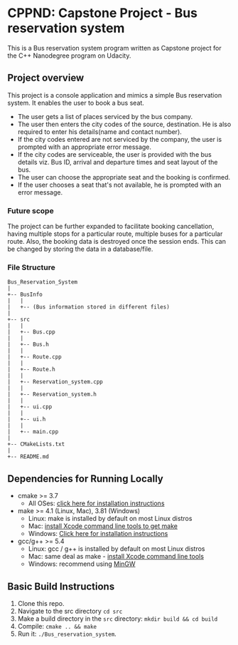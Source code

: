 # CPPND: Capstone Project - Bus reservation system

This is a Bus reservation system program written as Capstone project for the C++ Nanodegree program on Udacity.

## Project overview
This project is a console application and mimics a simple Bus reservation system. It enables the user to book a bus seat.
* The user gets a list of places serviced by the bus company. 
* The user then enters the city codes of the source, destination. He is also required to enter his details(name and contact number).
* If the city codes entered are not serviced by the company, the user is prompted with an appropriate error message.
* If the city codes are serviceable, the user is provided with the bus details viz. Bus ID, arrival and departure times and seat layout of the bus.
* The user can choose the appropriate seat and the booking is confirmed.
* If the user chooses a seat that's not available, he is prompted with an error message.

### Future scope
The project can be further expanded to facilitate booking cancellation, having multiple stops for a particular route, multiple buses for a particular route.
Also, the booking data is destroyed once the session ends. This can be changed by storing the data in a database/file.

### File Structure
```
Bus_Reservation_System
|
+-- BusInfo
|   |
|   +-- (Bus information stored in different files)
|
+-- src
|   |
|   +-- Bus.cpp
|   |
|   +-- Bus.h
|   |
|   +-- Route.cpp
|   |
|   +-- Route.h
|   |
|   +-- Reservation_system.cpp
|   |
|   +-- Reservation_system.h
|   |
|   +-- ui.cpp
|   |
|   +-- ui.h
|   |
|   +-- main.cpp
|
+-- CMakeLists.txt
|
+-- README.md
```

## Dependencies for Running Locally
* cmake >= 3.7
  * All OSes: [click here for installation instructions](https://cmake.org/install/)
* make >= 4.1 (Linux, Mac), 3.81 (Windows)
  * Linux: make is installed by default on most Linux distros
  * Mac: [install Xcode command line tools to get make](https://developer.apple.com/xcode/features/)
  * Windows: [Click here for installation instructions](http://gnuwin32.sourceforge.net/packages/make.htm)
* gcc/g++ >= 5.4
  * Linux: gcc / g++ is installed by default on most Linux distros
  * Mac: same deal as make - [install Xcode command line tools](https://developer.apple.com/xcode/features/)
  * Windows: recommend using [MinGW](http://www.mingw.org/)

## Basic Build Instructions

1. Clone this repo.
2. Navigate to the src directory `cd src`
3. Make a build directory in the `src` directory: `mkdir build && cd build`
4. Compile: `cmake .. && make`
5. Run it: `./Bus_reservation_system`.
